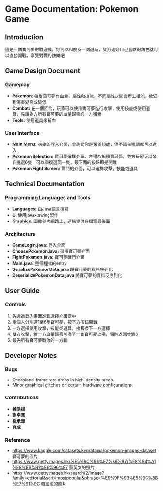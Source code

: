 # Game Documentation: Pokemon Game

## Introduction
這是一個寶可夢對戰遊戲，你可以和朋友一同遊玩，雙方選好自己喜歡的角色就可以直接開戰，享受對戰的快樂吧


## Game Design Document

### Gameplay
- **Pokemon:** 每隻寶可夢有血量，屬性和技能，不同屬性之間會產生相剋，使受到傷害變高或變低
- **Combat:** 在一個回合，玩家可以使用寶可夢進行攻擊，使用技能或使用道具，先讓對方所有寶可夢的血量歸零的一方獲勝
- **Tools:** 使用道具來補血

### User Interface
- **Main Menu:** 初始的登入介面，會詢問你是否滿18歲，但不論按哪個都可以進入
- **Pokemon Selection:** 寶可夢選擇介面，左邊為16種寶可夢，雙方玩家可以各自挑選6隻，可以重複選同一隻，最下面的按鈕即是開戰
- **Pokemon Fight Screen:** 戰鬥的介面，可以選擇攻擊，技能或道具


## Technical Documentation

### Programming Languages and Tools
- **Languages:** 由Java語言撰寫
- **UI** 使用javax.swing製作
- **Graphics:** 圖像參考網路上，連結提供在檔案最後面

### Architecture
- **GameLogin.java:** 登入介面
- **ChoosePokemon.java:** 選擇寶可夢介面
- **FightPokemon.java:** 寶可夢戰鬥介面
- **Main.java:** 整個程式的entry
- **SerializePokemonData.java** 將寶可夢的資料序列化
- **DeserializePokemonData.java** 將寶可夢的資料反序列化


## User Guide

### Controls
1. 先透過登入畫面進到選擇介面當中
2. 兩個人分別選1至6隻寶可夢，按下方按鈕開戰
3. 一方選擇使用攻擊，技能或道具，接著換下一方選擇
4. 雙方攻擊，若一方血量歸零則換下一隻寶可夢上場，否則返回步驟3
5. 最先所有寶可夢戰敗的一方輸


## Developer Notes

### Bugs
- Occasional frame rate drops in high-density areas.
- Minor graphical glitches on certain hardware configurations.


### Contributions
- **徐皓揚**
- **謝卓熹**
- **楊承曄**
- **育成**


### Reference
- https://www.kaggle.com/datasets/kvpratama/pokemon-images-dataset
寶可夢的圖片
- https://www.gettyimages.hk/%E5%9C%96%E7%89%87/%E8%94%A1%E8%8B%B1%E6%96%87
蔡英文的照片
- https://www.gettyimages.hk/search/2/image?family=editorial&sort=mostpopular&phrase=%E9%9F%93%E5%9C%8B%E7%91%9C
韓國瑜的照片
